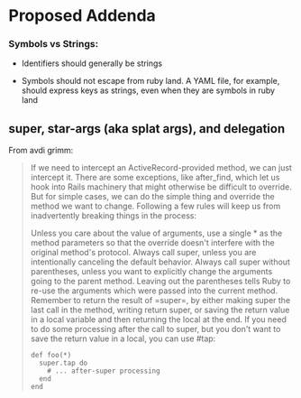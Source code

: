# Proposed Addenda


### Symbols vs Strings:

* Identifiers should generally be strings


* Symbols should not escape from ruby land. A YAML file, for example, should express keys as strings, even when they are symbols in ruby land

## super, star-args (aka splat args), and delegation

From avdi grimm: 

> If we need to intercept an ActiveRecord-provided method, we can just intercept it. There are some exceptions, like after_find, which let us hook into Rails machinery that might otherwise be difficult to override. But for simple cases, we can do the simple thing and override the method we want to change. Following a few rules will keep us from inadvertently breaking things in the process:
> 
> Unless you care about the value of arguments, use a single * as the method parameters so that the override doesn't interfere with the original method's protocol.
> Always call super, unless you are intentionally canceling the default behavior.
> Always call super without parentheses, unless you want to explicitly change the arguments going to the parent method. Leaving out the parentheses tells Ruby to re-use the arguments which were passed into the current method.
> Remember to return the result of =super=, by either making super the last call in the method, writing return super, or saving the return value in a local variable and then returning the local at the end. If you need to do some processing after the call to super, but you don't want to save the return value in a local, you can use #tap:
>
>     def foo(*)
>       super.tap do
>         # ... after-super processing
>       end
>     end

